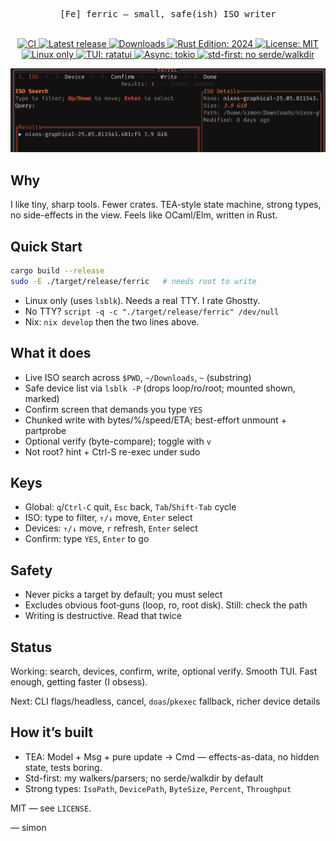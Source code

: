 <div align="center">

<pre>
[Fe] ferric — small, safe(ish) ISO writer
</pre>

<br/>

<a href="https://github.com/irlnuisance/ferric-tui/actions/workflows/ci.yml">
  <img src="https://github.com/irlnuisance/ferric-tui/actions/workflows/ci.yml/badge.svg" alt="CI" />
  </a>
<a href="https://github.com/irlnuisance/ferric-tui/releases/latest">
  <img src="https://img.shields.io/github/v/release/irlnuisance/ferric-tui?sort=semver" alt="Latest release" />
  </a>
<a href="https://github.com/irlnuisance/ferric-tui/releases">
  <img src="https://img.shields.io/github/downloads/irlnuisance/ferric-tui/total?logo=github" alt="Downloads" />
  </a>
<a href="https://www.rust-lang.org/">
  <img src="https://img.shields.io/badge/edition-2024-orange" alt="Rust Edition: 2024" />
  </a>
<a href="./LICENSE">
  <img src="https://img.shields.io/badge/License-MIT-blue.svg" alt="License: MIT" />
  </a>
<a href="#">
  <img src="https://img.shields.io/badge/linux-only-2ea44f?logo=linux&logoColor=white" alt="Linux only" />
  </a>
<a href="https://ratatui.rs/">
  <img src="https://img.shields.io/badge/TUI-ratatui-00bfff?logo=tmux&logoColor=white" alt="TUI: ratatui" />
  </a>
<a href="https://tokio.rs/">
  <img src="https://img.shields.io/badge/async-tokio-6A5ACD?logo=rust&logoColor=white" alt="Async: tokio" />
  </a>
<a href="#">
  <img src="https://img.shields.io/badge/std--first-no%20serde%2Fwalkdir-informational" alt="std-first: no serde/walkdir" />
  </a>

</div>

![ferric TUI](assets/ferric-tui-screen.png)

## Why

I like tiny, sharp tools. Fewer crates. TEA-style state machine, strong types, no side-effects in the view. Feels like OCaml/Elm, written in Rust.

## Quick Start

```bash
cargo build --release
sudo -E ./target/release/ferric   # needs root to write
```

- Linux only (uses `lsblk`). Needs a real TTY. I rate Ghostty.
- No TTY? `script -q -c "./target/release/ferric" /dev/null`
- Nix: `nix develop` then the two lines above.

## What it does

- Live ISO search across `$PWD`, `~/Downloads`, `~` (substring)
- Safe device list via `lsblk -P` (drops loop/ro/root; mounted shown, marked)
- Confirm screen that demands you type `YES`
- Chunked write with bytes/%/speed/ETA; best-effort unmount + partprobe
- Optional verify (byte-compare); toggle with `v`
- Not root? hint + Ctrl-S re-exec under sudo

## Keys

- Global: `q`/`Ctrl-C` quit, `Esc` back, `Tab`/`Shift-Tab` cycle
- ISO: type to filter, `↑/↓` move, `Enter` select
- Devices: `↑/↓` move, `r` refresh, `Enter` select
- Confirm: type `YES`, `Enter` to go

## Safety

- Never picks a target by default; you must select
- Excludes obvious foot‑guns (loop, ro, root disk). Still: check the path
- Writing is destructive. Read that twice

## Status

Working: search, devices, confirm, write, optional verify. Smooth TUI. Fast enough, getting faster (I obsess).

Next: CLI flags/headless, cancel, `doas`/`pkexec` fallback, richer device details

## How it’s built

- TEA: Model + Msg + pure update -> Cmd — effects-as-data, no hidden state, tests boring.
- Std-first: my walkers/parsers; no serde/walkdir by default
- Strong types: `IsoPath`, `DevicePath`, `ByteSize`, `Percent`, `Throughput`

MIT — see `LICENSE`.

— simon
